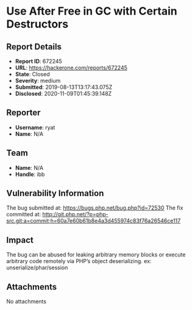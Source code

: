 # Use After Free in GC with Certain Destructors

## Report Details
- **Report ID**: 672245
- **URL**: https://hackerone.com/reports/672245
- **State**: Closed
- **Severity**: medium
- **Submitted**: 2019-08-13T13:17:43.075Z
- **Disclosed**: 2020-11-09T01:45:39.148Z

## Reporter
- **Username**: ryat
- **Name**: N/A

## Team
- **Name**: N/A
- **Handle**: ibb

## Vulnerability Information
The bug submitted at: https://bugs.php.net/bug.php?id=72530
The fix committed at: http://git.php.net/?p=php-src.git;a=commit;h=60a7e60b61b8e4a3d455974c83f76a26546ce117

## Impact

The bug can be abused for leaking arbitrary memory blocks or execute arbitrary code remotely via PHP’s object deserializing. ex: unserialize/phar/session

## Attachments
No attachments
